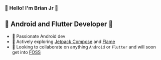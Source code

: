 ### 🎉 Hello! I'm Brian Jr 🎉
## 📱 Android and Flutter Developer 📱 

- 📱 Passionate Android dev
- 🌱 Actively exploring [Jetpack Compose](https://developer.android.com/jetpack/compose "Jetpack Compose") and [Flame](https://docs.flame-engine.org/1.4.0/ "Flame")
- 👯 Looking to collaborate on anything `Android` or `Flutter` and will soon get into [FOSS](https://itsfoss.com/what-is-foss "What is FOSS?")

<!-- ![My GitHub stats](https://github-readme-stats.vercel.app/api?username=BrianJr03&show_icons=true&theme=radical) -->
<!-- [![Top Langs](https://github-readme-stats.vercel.app/api/top-langs/?username=BrianJr03&theme=radical)](https://github.com/BrianJr03/github-readme-stats)
 -->
<!-- ![Views](https://komarev.com/ghpvc/?username=BrianJr03&color=53a99a)
 -->
